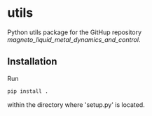 # utils

Python utils package for the GitHup repository *magneto_liquid_metal_dynamics_and_control*.

## Installation

Run

```bash
pip install .
```
within the directory where 'setup.py' is located.
